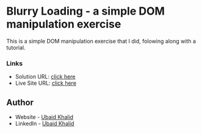 # Blurry Loading - a simple DOM manipulation exercise

This is a simple DOM manipulation exercise that I did, folowing along with a tutorial. 

### Links

- Solution URL: [click here](https://github.com/climaco-sarmiento/blurry-loading)
- Live Site URL: [click here](https://climaco-sarmiento.github.io/blurry-loading/)

## Author

- Website - [Ubaid Khalid](https://www.ubaidkhalid.dev)
- LinkedIn - [Ubaid Khalid](https://www.linkedin.com/in/ubaid-khalid-dev/)
